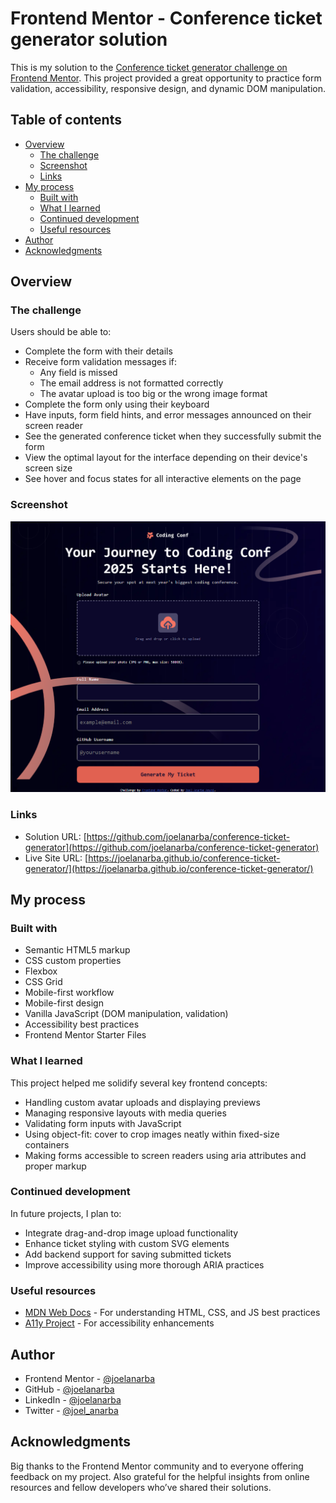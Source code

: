 # Frontend Mentor - Conference ticket generator solution

This is my solution to the [Conference ticket generator challenge on Frontend Mentor](https://www.frontendmentor.io/challenges/conference-ticket-generator-oq5gFIU12w). This project provided a great opportunity to practice form validation, accessibility, responsive design, and dynamic DOM manipulation.

## Table of contents

- [Overview](#overview)
  - [The challenge](#the-challenge)
  - [Screenshot](#screenshot)
  - [Links](#links)
- [My process](#my-process)
  - [Built with](#built-with)
  - [What I learned](#what-i-learned)
  - [Continued development](#continued-development)
  - [Useful resources](#useful-resources)
- [Author](#author)
- [Acknowledgments](#acknowledgments)

## Overview

### The challenge

Users should be able to:

- Complete the form with their details
- Receive form validation messages if:
  - Any field is missed
  - The email address is not formatted correctly
  - The avatar upload is too big or the wrong image format
- Complete the form only using their keyboard
- Have inputs, form field hints, and error messages announced on their screen reader
- See the generated conference ticket when they successfully submit the form
- View the optimal layout for the interface depending on their device's screen size
- See hover and focus states for all interactive elements on the page

### Screenshot

![](./screenshot.png)

### Links

- Solution URL: [https://github.com/joelanarba/conference-ticket-generator](https://github.com/joelanarba/conference-ticket-generator)
- Live Site URL: [https://joelanarba.github.io/conference-ticket-generator/](https://joelanarba.github.io/conference-ticket-generator/)

## My process

### Built with

- Semantic HTML5 markup
- CSS custom properties
- Flexbox
- CSS Grid
- Mobile-first workflow
- Mobile-first design
- Vanilla JavaScript (DOM manipulation, validation)
- Accessibility best practices
- Frontend Mentor Starter Files

### What I learned

This project helped me solidify several key frontend concepts:
- Handling custom avatar uploads and displaying previews
- Managing responsive layouts with media queries
- Validating form inputs with JavaScript
- Using object-fit: cover to crop images neatly within fixed-size containers
- Making forms accessible to screen readers using aria attributes and proper markup

### Continued development

In future projects, I plan to:
- Integrate drag-and-drop image upload functionality
- Enhance ticket styling with custom SVG elements
- Add backend support for saving submitted tickets
- Improve accessibility using more thorough ARIA practices

### Useful resources

- [MDN Web Docs](https://www.example.com) - For understanding HTML, CSS, and JS best practices
- [A11y Project](https://www.a11yproject.com/) - For accessibility enhancements

## Author

- Frontend Mentor - [@joelanarba](https://www.frontendmentor.io/profile/joelanarba) 
- GitHub - [@joelanarba](https://github.com/joelanarba)
- LinkedIn - [@joelanarba](https://www.linkedin.com/in/joelanarba/)
- Twitter - [@joel_anarba](https://x.com/joel_anarba)

## Acknowledgments

Big thanks to the Frontend Mentor community and to everyone offering feedback on my project. Also grateful for the helpful insights from online resources and fellow developers who’ve shared their solutions.
